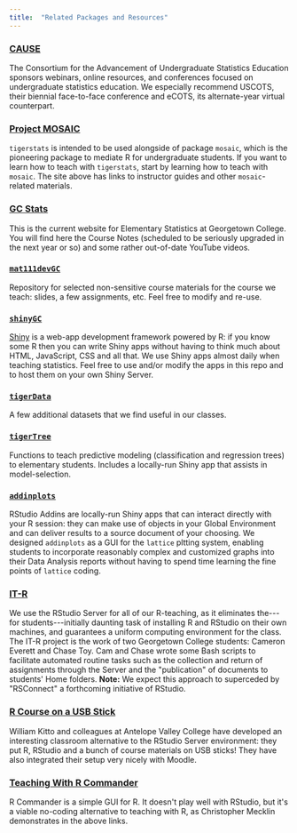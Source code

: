 ```yaml
---
title:  "Related Packages and Resources"
---
```


<a href="https://www.causeweb.org/cause/" target = "_blank"><h3>CAUSE</h3></a>

The Consortium for the Advancement of Undergraduate Statistics Education sponsors webinars, online resources, and conferences focused on undergraduate statistics education.  We especially recommend USCOTS, their biennial face-to-face conference and eCOTS, its alternate-year virtual counterpart.

<a href="http://mosaic-web.org/" target = "_blank"><h3>Project MOSAIC</h3></a>

`tigerstats` is intended to be used alongside of package `mosaic`, which is the pioneering package to mediate R for undergraduate students.  If you want to learn how to teach with `tigerstats`, start by learning how to teach with `mosaic`.  The site above has links to instructor guides and other `mosaic`-related materials.

<a href="https://statistics.georgetowncollege.edu" target = "_blank"><h3>GC Stats</h3></a>

This is the current website for Elementary Statistics at Georgetown College.  You will find here the Course Notes (scheduled to be seriously upgraded in the next year or so) and some rather out-of-date YouTube videos.

<a href="https://github.com/homerhanumat/mat111devGH" target = "_blank"><h3>`mat111devGC`</h3></a>

Repository for selected non-sensitive course materials for the course we teach:  slides, a few assignments, etc.  Feel free to modify and re-use.

<a href="https://github.com/homerhanumat/shinyGC" target = "_blank"><h3>`shinyGC`</h3></a>

<a href="http://shiny.rstudio.com/" target="_blank">Shiny</a> is a web-app development framework powered by R:  if you know some R then you can write Shiny apps without having to think much about HTML, JavaScript, CSS and all that.  We use Shiny apps almost daily when teaching statistics.  Feel free to use and/or modify the apps in this repo and to host them on your own Shiny Server.

<a href="https://github.com/homerhanumat/tigerData" target = "_blank"><h3>`tigerData`</h3></a>

A few additional datasets that we find useful in our classes.

<a href="https://github.com/homerhanumat/tigerTree" target = "_blank"><h3>`tigerTree`</h3></a>

Functions to teach predictive modeling (classification and regression trees) to elementary students.  Includes a locally-run Shiny app that assists in model-selection.

<a href="https://github.com/homerhanumat/addinplots" target = "_blank"><h3>`addinplots`</h3></a>

RStudio Addins are locally-run Shiny apps that can interact directly with your R session:  they can make use of objects in your Global Environment and can deliver results to a source document of your choosing.  We designed `addinplots` as a GUI for the `lattice` pltting system, enabling students to incorporate reasonably complex and customized graphs into their Data Analysis reports without having to spend time learning the fine points of `lattice` coding.

<a href="http://cameverett.github.io/itr/" target = "_blank"><h3>IT-R</h3></a>

We use the RStudio Server for all of our R-teaching, as it eliminates the---for students---initially daunting task  of installing R and RStudio on their own machines, and guarantees a uniform computing environment for the class.  The IT-R project is the work of two Georgetown College students:  Cameron Everett and Chase Toy.  Cam and Chase wrote some Bash scripts to facilitate automated routine tasks such as the collection and return of assignments through the Server and the "publication" of documents to students' Home folders.  **Note:**  We expect this approach to superceded by "RSConnect" a forthcoming initiative of RStudio.

<a href="https://github.com/WilliamKitto/R-and-Rstudio-from-flash-drive" target = "_blank"><h3>R Course on a USB Stick</h3></a>

William Kitto and colleagues at Antelope Valley College have developed an interesting classroom alternative to the RStudio Server environment:  they put R, RStudio and a bunch of course materials on USB sticks!  They have also integrated their setup very nicely with Moodle.

<a href="http://campus.murraystate.edu/academic/faculty/cmecklin/RWebpage.html" target = "_blank"><h3>Teaching With R Commander</h3></a>

R Commander is a simple GUI for R.  It doesn't play well with RStudio, but it's a viable no-coding alternative to teaching with R, as Christopher Mecklin demonstrates in the above links.





